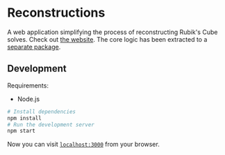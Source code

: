 # Reconstructions

A web application simplifying the process of reconstructing Rubik's Cube solves.
Check out [the website](https://reconstructions.jonatanklosko.com).
The core logic has been extracted to a [separate package](https://github.com/jonatanklosko/solution-analyzer).

## Development

Requirements:

- Node.js

```sh
# Install dependencies
npm install
# Run the development server
npm start
```

Now you can visit [`localhost:3000`](http://localhost:3000) from your browser.
